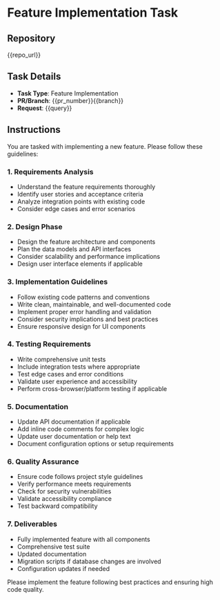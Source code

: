 # Feature Implementation Task

## Repository
{{repo_url}}

## Task Details
- **Task Type**: Feature Implementation
- **PR/Branch**: {{pr_number}}{{branch}}
- **Request**: {{query}}

## Instructions

You are tasked with implementing a new feature. Please follow these guidelines:

### 1. Requirements Analysis
- Understand the feature requirements thoroughly
- Identify user stories and acceptance criteria
- Analyze integration points with existing code
- Consider edge cases and error scenarios

### 2. Design Phase
- Design the feature architecture and components
- Plan the data models and API interfaces
- Consider scalability and performance implications
- Design user interface elements if applicable

### 3. Implementation Guidelines
- Follow existing code patterns and conventions
- Write clean, maintainable, and well-documented code
- Implement proper error handling and validation
- Consider security implications and best practices
- Ensure responsive design for UI components

### 4. Testing Requirements
- Write comprehensive unit tests
- Include integration tests where appropriate
- Test edge cases and error conditions
- Validate user experience and accessibility
- Perform cross-browser/platform testing if applicable

### 5. Documentation
- Update API documentation if applicable
- Add inline code comments for complex logic
- Update user documentation or help text
- Document configuration options or setup requirements

### 6. Quality Assurance
- Ensure code follows project style guidelines
- Verify performance meets requirements
- Check for security vulnerabilities
- Validate accessibility compliance
- Test backward compatibility

### 7. Deliverables
- Fully implemented feature with all components
- Comprehensive test suite
- Updated documentation
- Migration scripts if database changes are involved
- Configuration updates if needed

Please implement the feature following best practices and ensuring high code quality.

